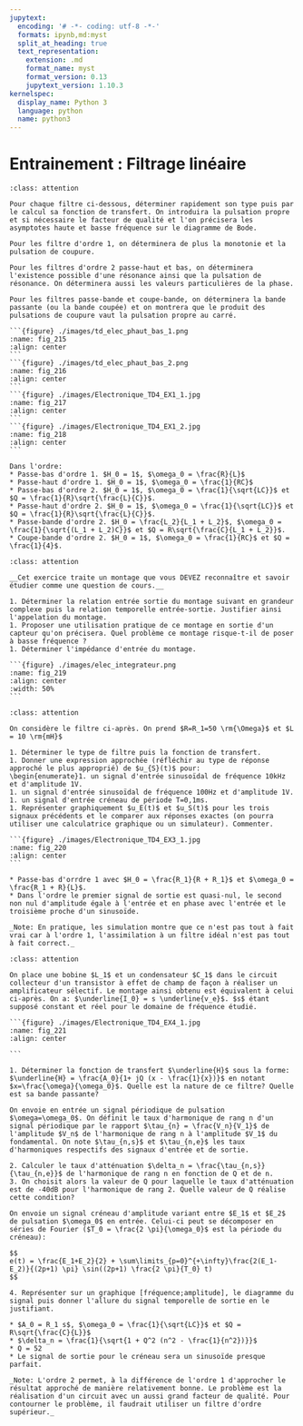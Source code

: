 ```yaml
---
jupytext:
  encoding: '# -*- coding: utf-8 -*-'
  formats: ipynb,md:myst
  split_at_heading: true
  text_representation:
    extension: .md
    format_name: myst
    format_version: 0.13
    jupytext_version: 1.10.3
kernelspec:
  display_name: Python 3
  language: python
  name: python3
---
```

# Entrainement : Filtrage linéaire

````{admonition} Etude fréquentielle 
:class: attention

Pour chaque filtre ci-dessous, déterminer rapidement son type puis par le calcul sa fonction de transfert. On introduira la pulsation propre et si nécessaire le facteur de qualité et l'on précisera les asymptotes haute et basse fréquence sur le diagramme de Bode.

Pour les filtre d'ordre 1, on déterminera de plus la monotonie et la pulsation de coupure.

Pour les filtres d'ordre 2 passe-haut et bas, on déterminera l'existence possible d'une résonance ainsi que la pulsation de résonance. On déterminera aussi les valeurs particulières de la phase.

Pour les filtres passe-bande et coupe-bande, on déterminera la bande passante (ou la bande coupée) et on montrera que le produit des pulsations de coupure vaut la pulsation propre au carré.

```{figure} ./images/td_elec_phaut_bas_1.png
:name: fig_215
:align: center
```
```{figure} ./images/td_elec_phaut_bas_2.png
:name: fig_216
:align: center
```
```{figure} ./images/Electronique_TD4_EX1_1.jpg
:name: fig_217
:align: center
```
```{figure} ./images/Electronique_TD4_EX1_2.jpg
:name: fig_218
:align: center
```
````

````{topic} Eléments de réponse (sans justification)
Dans l'ordre:
* Passe-bas d'ordre 1. $H_0 = 1$, $\omega_0 = \frac{R}{L}$
* Passe-haut d'ordre 1. $H_0 = 1$, $\omega_0 = \frac{1}{RC}$
* Passe-bas d'ordre 2. $H_0 = 1$, $\omega_0 = \frac{1}{\sqrt{LC}}$ et $Q = \frac{1}{R}\sqrt{\frac{L}{C}}$.
* Passe-haut d'ordre 2. $H_0 = 1$, $\omega_0 = \frac{1}{\sqrt{LC}}$ et $Q = \frac{1}{R}\sqrt{\frac{L}{C}}$.
* Passe-bande d'ordre 2. $H_0 = \frac{L_2}{L_1 + L_2}$, $\omega_0 = \frac{1}{\sqrt{(L_1 + L_2)C}}$ et $Q = R\sqrt{\frac{C}{L_1 + L_2}}$.
* Coupe-bande d'ordre 2. $H_0 = 1$, $\omega_0 = \frac{1}{RC}$ et $Q = \frac{1}{4}$.
````


````{admonition} Intégrateur pur  
:class: attention

__Cet exercice traite un montage que vous DEVEZ reconnaître et savoir étudier comme une question de cours.__  

1. Déterminer la relation entrée sortie du montage suivant en grandeur complexe puis la relation temporelle entrée-sortie. Justifier ainsi l'appelation du montage.
1. Proposer une utilisation pratique de ce montage en sortie d'un capteur qu'on précisera. Quel problème ce montage risque-t-il de poser à basse fréquence ?
1. Déterminer l'impédance d'entrée du montage.

```{figure} ./images/elec_integrateur.png
:name: fig_219
:align: center
:width: 50%
```
````

````{admonition} Réponse d'un filtre d'ordre 1 
:class: attention

On considère le filtre ci-après. On prend $R=R_1=50 \rm{\Omega}$ et $L = 10 \rm{mH}$

1. Déterminer le type de filtre puis la fonction de transfert.
1. Donner une expression approchée (réfléchir au type de réponse approché le plus approprié) de $u_{S}(t)$ pour:
\begin{enumerate}1. un signal d'entrée sinusoïdal de fréquence 10kHz et d'amplitude 1V.
1. un signal d'entrée sinusoïdal de fréquence 100Hz et d'amplitude 1V.
1. un signal d'entrée créneau de période T=0,1ms.
1. Représenter graphiquement $u_E(t)$ et $u_S(t)$ pour les trois signaux précédents et le comparer aux réponses exactes (on pourra utiliser une calculatrice graphique ou un simulateur). Commenter.

```{figure} ./images/Electronique_TD4_EX3_1.jpg
:name: fig_220
:align: center
```
````

````{topic} Eléments de réponse (sans justification)
* Passe-bas d'orrdre 1 avec $H_0 = \frac{R_1}{R + R_1}$ et $\omega_0 = \frac{R_1 + R}{L}$.
* Dans l'ordre le premier signal de sortie est quasi-nul, le second non nul d'amplitude égale à l'entrée et en phase avec l'entrée et le troisième proche d'un sinusoïde.

_Note: En pratique, les simulation montre que ce n'est pas tout à fait vrai car à l'ordre 1, l'assimilation à un filtre idéal n'est pas tout à fait correct._
````


````{admonition} Réponse d'un filtre d'ordre 2 
:class: attention

On place une bobine $L_1$ et un condensateur $C_1$ dans le circuit collecteur d'un transistor à effet de champ de façon à réaliser un amplificateur sélectif. Le montage ainsi obtenu est équivalent à celui ci-après. On a: $\underline{I_0} = s \underline{v_e}$. $s$ étant supposé constant et réel pour le domaine de fréquence étudié.

```{figure} ./images/Electronique_TD4_EX4_1.jpg
:name: fig_221
:align: center

```

1. Déterminer la fonction de transfert $\underline{H}$ sous la forme: $\underline{H} = \frac{A_0}{1+ jQ (x - \frac{1}{x})}$ en notant $x=\frac{\omega}{\omega_0}$. Quelle est la nature de ce filtre? Quelle est sa bande passante?

On envoie en entrée un signal périodique de pulsation $\omega=\omega_0$. On définit le taux d'harmonique de rang n d'un signal périodique par le rapport $\tau_{n} = \frac{V_n}{V_1}$ de l'amplitude $V_n$ de l'harmonique de rang n à l'amplitude $V_1$ du fondamental. On note $\tau_{n,s}$ et $\tau_{n,e}$ les taux d'harmoniques respectifs des signaux d'entrée et de sortie.

2. Calculer le taux d'atténuation $\delta_n = \frac{\tau_{n,s}}{\tau_{n,e}}$ de l'harmonique de rang n en fonction de Q et de n.
3. On choisit alors la valeur de Q pour laquelle le taux d'atténuation est de -40dB pour l'harmonique de rang 2. Quelle valeur de Q réalise cette condition? 

On envoie un signal créneau d'amplitude variant entre $E_1$ et $E_2$ de pulsation $\omega_0$ en entrée. Celui-ci peut se décomposer en séries de Fourier ($T_0 = \frac{2 \pi}{\omega_0}$ est la période du créneau):

$$
e(t) = \frac{E_1+E_2}{2} + \sum\limits_{p=0}^{+\infty}\frac{2(E_1-E_2)}{(2p+1) \pi} \sin((2p+1) \frac{2 \pi}{T_0} t)
$$

4. Représenter sur un graphique [fréquence;amplitude], le diagramme du signal puis donner l'allure du signal temporelle de sortie en le justifiant. 
````

````{topic} Eléments de réponse (sans justification)
* $A_0 = R_1 s$, $\omega_0 = \frac{1}{\sqrt{LC}}$ et $Q = R\sqrt{\frac{C}{L}}$
* $\delta_n = \frac{1}{\sqrt{1 + Q^2 (n^2 - \frac{1}{n^2})}}$
* Q = 52
* Le signal de sortie pour le créneau sera un sinusoïde presque parfait.

_Note: L'ordre 2 permet, à la différence de l'ordre 1 d'approcher le résultat approché de manière relativement bonne. Le problème est la réalisation d'un circuit avec un aussi grand facteur de qualité. Pour contourner le problème, il faudrait utiliser un filtre d'ordre supérieur._
````
